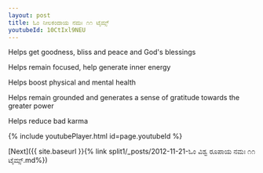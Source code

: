 ```yaml
---
layout: post
title: ಓಂ ನೀಲಕಂದಾಯ ನಮಃ ೧೧ ಟೈಮ್ಸ್
youtubeId: 10CtIxl9NEU
---
```

 
 
Helps get goodness, bliss and peace and God's blessings
 
Helps remain focused, help generate inner energy 
 
Helps boost physical and mental health 
 
Helps remain grounded and generates a sense of gratitude towards the greater power 
 
Helps reduce bad karma
 
 
 
 


{% include youtubePlayer.html id=page.youtubeId %}
 
[Next]({{ site.baseurl }}{% link  split1/_posts/2012-11-21-ಓಂ ವಿಶ್ವ ರೂಪಾಯ ನಮಃ ೧೧ ಟೈಮ್ಸ್.md%})
 
